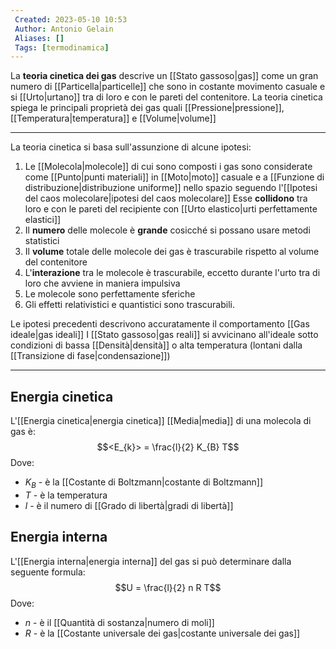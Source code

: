 ```yaml
---
 Created: 2023-05-10 10:53
 Author: Antonio Gelain
 Aliases: []
 Tags: [termodinamica]
---
```


La **teoria cinetica dei gas** descrive un [[Stato gassoso|gas]] come un gran numero di [[Particella|particelle]] che sono in costante movimento casuale e si [[Urto|urtano]] tra di loro e con le pareti del contenitore.
La teoria cinetica spiega le principali proprietà dei gas quali [[Pressione|pressione]], [[Temperatura|temperatura]] e [[Volume|volume]]

---

La teoria cinetica si basa sull'assunzione di alcune ipotesi:
1.  Le [[Molecola|molecole]] di cui sono composti i gas sono considerate come [[Punto|punti materiali]] in [[Moto|moto]] casuale e a [[Funzione di distribuzione|distribuzione uniforme]] nello spazio seguendo l'[[Ipotesi del caos molecolare|ipotesi del caos molecolare]]
   Esse **collidono** tra loro e con le pareti del recipiente con [[Urto elastico|urti perfettamente elastici]]
2.  Il **numero** delle molecole è **grande** cosicché si possano usare metodi statistici
3.  Il **volume** totale delle molecole dei gas è trascurabile rispetto al volume del contenitore
4.  L'**interazione** tra le molecole è trascurabile, eccetto durante l'urto tra di loro che avviene in maniera impulsiva
5.  Le molecole sono perfettamente sferiche
6.  Gli effetti relativistici e quantistici sono trascurabili.

Le ipotesi precedenti descrivono accuratamente il comportamento [[Gas ideale|gas ideali]]
I [[Stato gassoso|gas reali]] si avvicinano all'ideale sotto condizioni di bassa [[Densità|densità]] o alta temperatura (lontani dalla [[Transizione di fase|condensazione]])

---

## Energia cinetica

L'[[Energia cinetica|energia cinetica]] [[Media|media]] di una molecola di gas è:
$$<E_{k}> = \frac{l}{2} K_{B} T$$
Dove:
- $K_{B}$ - è la [[Costante di Boltzmann|costante di Boltzmann]]
- $T$ - è la temperatura
- $l$ - è il numero di [[Grado di libertà|gradi di libertà]]

## Energia interna

L'[[Energia interna|energia interna]] del gas si può determinare dalla seguente formula:
$$U = \frac{l}{2} n R T$$
Dove:
- $n$ - è il [[Quantità di sostanza|numero di moli]]
- $R$ - è la [[Costante universale dei gas|costante universale dei gas]]